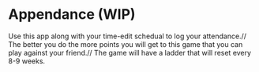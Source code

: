 Appendance (WIP)
==========

Use this app along with your time-edit schedual to log your attendance.//
The better you do the more points you will get to this game that you can play against your friend.//
The game will have a ladder that will reset every 8-9 weeks.
